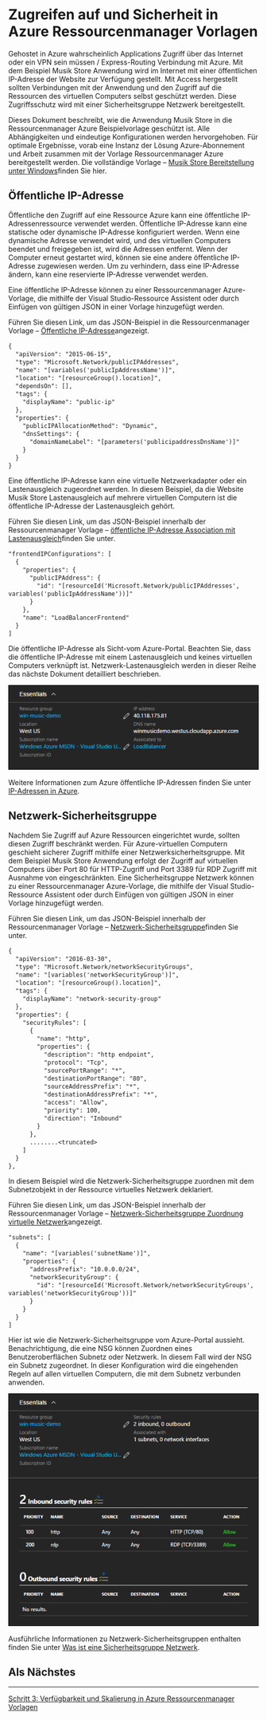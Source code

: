 <properties
   pageTitle="Zugreifen auf und Sicherheit in Azure Ressourcenmanager Vorlagen | Microsoft Azure" 
   description="Azure-virtuellen Computern DotNet Core Lernprogramm"
   services="virtual-machines-windows"
   documentationCenter="virtual-machines"
   authors="neilpeterson"
   manager="timlt"
   editor="tysonn"
   tags="azure-resource-manager"/>

<tags
   ms.service="virtual-machines-windows"
   ms.devlang="na"
   ms.topic="article"
   ms.tgt_pltfrm="vm-windows"
   ms.workload="infrastructure-services"
   ms.date="10/21/2016"
   ms.author="nepeters"/>

# <a name="access-and-security-in-azure-resource-manager-templates"></a>Zugreifen auf und Sicherheit in Azure Ressourcenmanager Vorlagen

Gehostet in Azure wahrscheinlich Applications Zugriff über das Internet oder ein VPN sein müssen / Express-Routing Verbindung mit Azure. Mit dem Beispiel Musik Store Anwendung wird im Internet mit einer öffentlichen IP-Adresse der Website zur Verfügung gestellt. Mit Access hergestellt sollten Verbindungen mit der Anwendung und den Zugriff auf die Ressourcen des virtuellen Computers selbst geschützt werden. Diese Zugriffsschutz wird mit einer Sicherheitsgruppe Netzwerk bereitgestellt. 

Dieses Dokument beschreibt, wie die Anwendung Musik Store in die Ressourcenmanager Azure Beispielvorlage geschützt ist. Alle Abhängigkeiten und eindeutige Konfigurationen werden hervorgehoben. Für optimale Ergebnisse, vorab eine Instanz der Lösung Azure-Abonnement und Arbeit zusammen mit der Vorlage Ressourcenmanager Azure bereitgestellt werden. Die vollständige Vorlage – [Musik Store Bereitstellung unter Windows](https://github.com/Microsoft/dotnet-core-sample-templates/tree/master/dotnet-core-music-windows)finden Sie hier.


## <a name="public-ip-address"></a>Öffentliche IP-Adresse

Öffentliche den Zugriff auf eine Ressource Azure kann eine öffentliche IP-Adressenressource verwendet werden. Öffentliche IP-Adresse kann eine statische oder dynamische IP-Adresse konfiguriert werden. Wenn eine dynamische Adresse verwendet wird, und des virtuellen Computers beendet und freigegeben ist, wird die Adressen entfernt. Wenn der Computer erneut gestartet wird, können sie eine andere öffentliche IP-Adresse zugewiesen werden. Um zu verhindern, dass eine IP-Adresse ändern, kann eine reservierte IP-Adresse verwendet werden. 

Eine öffentliche IP-Adresse können zu einer Ressourcenmanager Azure-Vorlage, die mithilfe der Visual Studio-Ressource Assistent oder durch Einfügen von gültigen JSON in einer Vorlage hinzugefügt werden. 

Führen Sie diesen Link, um das JSON-Beispiel in die Ressourcenmanager Vorlage – [Öffentliche IP-Adresse](https://github.com/Microsoft/dotnet-core-sample-templates/blob/master/dotnet-core-music-windows/azuredeploy.json#L110)angezeigt.


```none
{
  "apiVersion": "2015-06-15",
  "type": "Microsoft.Network/publicIPAddresses",
  "name": "[variables('publicIpAddressName')]",
  "location": "[resourceGroup().location]",
  "dependsOn": [],
  "tags": {
    "displayName": "public-ip"
  },
  "properties": {
    "publicIPAllocationMethod": "Dynamic",
    "dnsSettings": {
      "domainNameLabel": "[parameters('publicipaddressDnsName')]"
    }
  }
}
```

Eine öffentliche IP-Adresse kann eine virtuelle Netzwerkadapter oder ein Lastenausgleich zugeordnet werden. In diesem Beispiel, da die Website Musik Store Lastenausgleich auf mehrere virtuellen Computern ist die öffentliche IP-Adresse der Lastenausgleich gehört.

Führen Sie diesen Link, um das JSON-Beispiel innerhalb der Ressourcenmanager Vorlage – [öffentliche IP-Adresse Association mit Lastenausgleich](https://github.com/Microsoft/dotnet-core-sample-templates/blob/master/dotnet-core-music-windows/azuredeploy.json#L211)finden Sie unter.

```none
"frontendIPConfigurations": [
  {
    "properties": {
      "publicIPAddress": {
        "id": "[resourceId('Microsoft.Network/publicIPAddresses', variables('publicIpAddressName'))]"
      }
    },
    "name": "LoadBalancerFrontend"
  }
]
```

Die öffentliche IP-Adresse als Sicht-vom Azure-Portal. Beachten Sie, dass die öffentliche IP-Adresse mit einem Lastenausgleich und keines virtuellen Computers verknüpft ist. Netzwerk-Lastenausgleich werden in dieser Reihe das nächste Dokument detailliert beschrieben.

![Öffentliche IP-Adresse](./media/virtual-machines-windows-dotnet-core/pubip-win.png)

Weitere Informationen zum Azure öffentliche IP-Adressen finden Sie unter [IP-Adressen in Azure](../virtual-network/virtual-network-ip-addresses-overview-arm.md).

## <a name="network-security-group"></a>Netzwerk-Sicherheitsgruppe

Nachdem Sie Zugriff auf Azure Ressourcen eingerichtet wurde, sollten diesen Zugriff beschränkt werden. Für Azure-virtuellen Computern geschieht sicherer Zugriff mithilfe einer Netzwerksicherheitsgruppe. Mit dem Beispiel Musik Store Anwendung erfolgt der Zugriff auf virtuellen Computers über Port 80 für HTTP-Zugriff und Port 3389 für RDP Zugriff mit Ausnahme von eingeschränkten. Eine Sicherheitsgruppe Netzwerk können zu einer Ressourcenmanager Azure-Vorlage, die mithilfe der Visual Studio-Ressource Assistent oder durch Einfügen von gültigen JSON in einer Vorlage hinzugefügt werden.

Führen Sie diesen Link, um das JSON-Beispiel innerhalb der Ressourcenmanager Vorlage – [Netzwerk-Sicherheitsgruppe](https://github.com/Microsoft/dotnet-core-sample-templates/blob/master/dotnet-core-music-windows/azuredeploy.json#L57)finden Sie unter.

```none
{
  "apiVersion": "2016-03-30",
  "type": "Microsoft.Network/networkSecurityGroups",
  "name": "[variables('networkSecurityGroup')]",
  "location": "[resourceGroup().location]",
  "tags": {
    "displayName": "network-security-group"
  },
  "properties": {
    "securityRules": [
      {
        "name": "http",
        "properties": {
          "description": "http endpoint",
          "protocol": "Tcp",
          "sourcePortRange": "*",
          "destinationPortRange": "80",
          "sourceAddressPrefix": "*",
          "destinationAddressPrefix": "*",
          "access": "Allow",
          "priority": 100,
          "direction": "Inbound"
        }
      },
      ........<truncated> 
    ]
  }
},
```

In diesem Beispiel wird die Netzwerk-Sicherheitsgruppe zuordnen mit dem Subnetzobjekt in der Ressource virtuelles Netzwerk deklariert. 

Führen Sie diesen Link, um das JSON-Beispiel innerhalb der Ressourcenmanager Vorlage – [Netzwerk-Sicherheitsgruppe Zuordnung virtuelle Netzwerk](https://github.com/Microsoft/dotnet-core-sample-templates/blob/master/dotnet-core-music-windows/azuredeploy.json#L143)angezeigt.


```none
"subnets": [
  {
    "name": "[variables('subnetName')]",
    "properties": {
      "addressPrefix": "10.0.0.0/24",
      "networkSecurityGroup": {
        "id": "[resourceId('Microsoft.Network/networkSecurityGroups', variables('networkSecurityGroup'))]"
      }
    }
  }
]
```

Hier ist wie die Netzwerk-Sicherheitsgruppe vom Azure-Portal aussieht. Benachrichtigung, die eine NSG können Zuordnen eines Benutzeroberflächen Subnetz oder Netzwerk. In diesem Fall wird der NSG ein Subnetz zugeordnet. In dieser Konfiguration wird die eingehenden Regeln auf allen virtuellen Computern, die mit dem Subnetz verbunden anwenden.

![Netzwerk-Sicherheitsgruppe](./media/virtual-machines-windows-dotnet-core/nsg-win.png)

Ausführliche Informationen zu Netzwerk-Sicherheitsgruppen enthalten finden Sie unter [Was ist eine Sicherheitsgruppe Netzwerk]( https://azure.microsoft.com/documentation/articles/virtual-networks-nsg/).

## <a name="next-step"></a>Als Nächstes

<hr>

[Schritt 3: Verfügbarkeit und Skalierung in Azure Ressourcenmanager Vorlagen](./virtual-machines-windows-dotnet-core-4-availability-scale.md)
